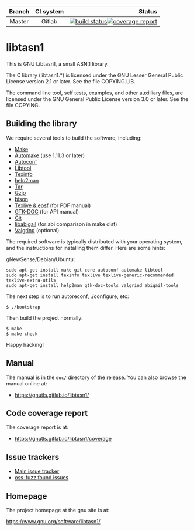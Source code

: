 |Branch|CI system|Status|
|:----:|:-------:|-----:|
|Master|Gitlab|[![build status](https://gitlab.com/gnutls/libtasn1/badges/master/pipeline.svg)](https://gitlab.com/gnutls/libtasn1/commits/master)[![coverage report](https://gitlab.com/gnutls/libtasn1/badges/master/coverage.svg)](https://gnutls.gitlab.io/libtasn1/coverage)|

# libtasn1

This is GNU Libtasn1, a small ASN.1 library.

The C library (libtasn1.*) is licensed under the GNU Lesser General
Public License version 2.1 or later.  See the file COPYING.LIB.

The command line tool, self tests, examples, and other auxilliary
files, are licensed under the GNU General Public License version 3.0
or later.  See the file COPYING.

## Building the library

We require several tools to build the software, including:

* [Make](https://www.gnu.org/software/make/)
* [Automake](https://www.gnu.org/software/automake/) (use 1.11.3 or later)
* [Autoconf](https://www.gnu.org/software/autoconf/)
* [Libtool](https://www.gnu.org/software/libtool/)
* [Texinfo](https://www.gnu.org/software/texinfo/)
* [help2man](http://www.gnu.org/software/help2man/)
* [Tar](https://www.gnu.org/software/tar/)
* [Gzip](https://www.gnu.org/software/gzip/)
* [bison](https://www.gnu.org/software/bison/)
* [Texlive & epsf](https://www.tug.org/texlive/) (for PDF manual)
* [GTK-DOC](https://www.gtk.org/gtk-doc/) (for API manual)
* [Git](https://git-scm.com/)
* [libabigail](https://pagure.io/libabigail/) (for abi comparison in make dist)
* [Valgrind](https://valgrind.org/) (optional)

The required software is typically distributed with your operating
system, and the instructions for installing them differ.  Here are
some hints:

gNewSense/Debian/Ubuntu:
```
sudo apt-get install make git-core autoconf automake libtool
sudo apt-get install texinfo texlive texlive-generic-recommended texlive-extra-utils
sudo apt-get install help2man gtk-doc-tools valgrind abigail-tools
```

The next step is to run autoreconf, ./configure, etc:

```
$ ./bootstrap
```

Then build the project normally:

```
$ make
$ make check
```

Happy hacking!


## Manual

The manual is in the `doc/` directory of the release.  You can also browse
the manual online at:

 - https://gnutls.gitlab.io/libtasn1/


## Code coverage report

The coverage report is at:

 - https://gnutls.gitlab.io/libtasn1/coverage


## Issue trackers

 - [Main issue tracker](https://gitlab.com/gnutls/libtasn1/issues)
 - [oss-fuzz found issues](https://bugs.chromium.org/p/oss-fuzz/issues/list?q=libtasn1&can=2)


## Homepage

The project homepage at the gnu site is at:

https://www.gnu.org/software/libtasn1/
